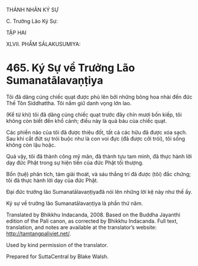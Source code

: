 THÁNH NHÂN KÝ SỰ

C. Trưởng Lão Ký Sự:

TẬP HAI

XLVII. PHẨM SĀLAKUSUMIYA:

# 465\. Ký Sự về Trưởng Lão Sumanatālavaṇṭiya

Tôi đã dâng cúng chiếc quạt được phủ lên bởi những bông hoa nhài đến đức Thế Tôn Siddhattha. Tôi nắm giữ danh vọng lớn lao.

(Kể từ khi) tôi đã dâng cúng chiếc quạt trước đây chín mươi bốn kiếp, tôi không còn biết đến khổ cảnh; điều này là quả báu của chiếc quạt.

Các phiền não của tôi đã được thiêu đốt, tất cả các hữu đã được xóa sạch. Sau khi cắt đứt sự trói buộc như là con voi đực (đã được cởi trói), tôi sống không còn lậu hoặc.

Quả vậy, tôi đã thành công mỹ mãn, đã thành tựu tam minh, đã thực hành lời dạy đức Phật trong sự hiện tiền của đức Phật tối thượng.

Bốn (tuệ) phân tích, tám giải thoát, và sáu thắng trí đã được (tôi) đắc chứng; tôi đã thực hành lời dạy của đức Phật.

Đại đức trưởng lão Sumanatālavaṇṭiyađã nói lên những lời kệ này như thế ấy.

Ký sự về trưởng lão Sumanatālavaṇṭiya là phần thứ năm.

Translated by Bhikkhu Indacanda, 2008. Based on the Buddha Jayanthi edition of the Pali canon, as corrected by Bhikkhu Indacanda. Full text, translation, and notes are available at the translator’s website: http://tamtangpaliviet.net/.

Used by kind permission of the translator.

Prepared for SuttaCentral by Blake Walsh.